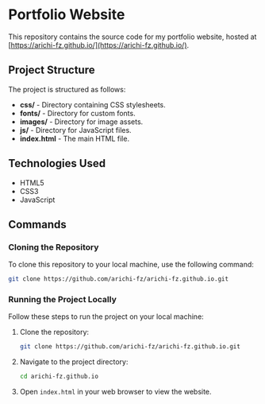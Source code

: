 
# Portfolio Website

This repository contains the source code for my portfolio website, hosted at [https://arichi-fz.github.io/](https://arichi-fz.github.io/).

## Project Structure

The project is structured as follows:

- **css/** - Directory containing CSS stylesheets.
- **fonts/** - Directory for custom fonts.
- **images/** - Directory for image assets.
- **js/** - Directory for JavaScript files.
- **index.html** - The main HTML file.

## Technologies Used

- HTML5
- CSS3
- JavaScript

## Commands

### Cloning the Repository

To clone this repository to your local machine, use the following command:

```bash
git clone https://github.com/arichi-fz/arichi-fz.github.io.git
```

### Running the Project Locally

Follow these steps to run the project on your local machine:

1. Clone the repository:
   ```bash
   git clone https://github.com/arichi-fz/arichi-fz.github.io.git
   ```

2. Navigate to the project directory:
   ```bash
   cd arichi-fz.github.io
   ```

3. Open `index.html` in your web browser to view the website.
